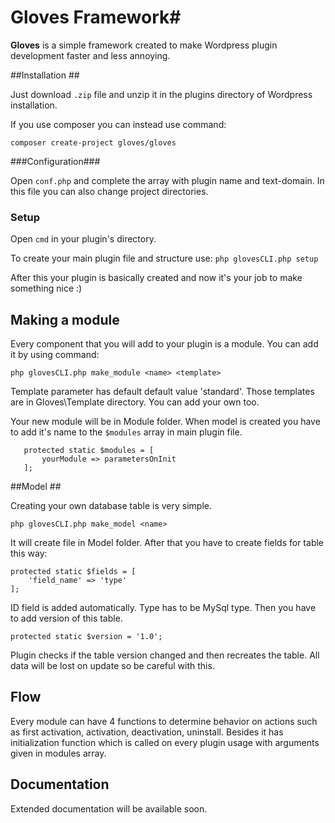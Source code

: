 # Gloves Framework#

**Gloves** is a simple framework created to make Wordpress plugin development faster and less annoying.

##Installation ##

Just download `.zip` file and unzip it in the plugins directory of Wordpress installation.

If you use composer you can instead use command:

`composer create-project gloves/gloves`


###Configuration###

Open `conf.php` and complete the array with plugin name and text-domain. In this file you can also change project directories.

### Setup ###

Open `cmd` in your plugin's directory. 

To create your main plugin file and structure use:
`php glovesCLI.php setup`

After this your plugin is basically created and now it's your job to make something nice :)

## Making a module ##

Every component that you will add to your plugin is a module. You can add it by using command:

```php glovesCLI.php make_module <name> <template>```

Template parameter has default default value 'standard'. Those templates are in Gloves\Template directory. You can add your own too.

Your new module will be in Module folder. When model is created you have to add it's name to the `$modules` array in main plugin file.

```
   protected static $modules = [
	   yourModule => parametersOnInit
   ];
```
##Model ##

Creating your own database table is very simple.

```
php glovesCLI.php make_model <name>
```

It will create file in Model folder. After that you have to create fields for table this way:

```
protected static $fields = [
	'field_name' => 'type'
];
```

ID field is added automatically. Type has to be MySql type. Then you have to add version of this table.

`protected static $version = '1.0';`

Plugin checks if the table version changed and then recreates the table. All data will be lost on update so be careful with this.

## Flow ##

Every module can have 4 functions to determine behavior on actions such as first activation, activation, deactivation, uninstall. Besides it has initialization function which is called on every plugin usage with arguments given in modules array.

## Documentation ##

Extended documentation will be available soon.